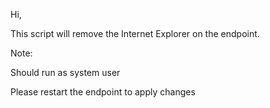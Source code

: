 Hi,

This script will remove the Internet Explorer on the endpoint.

 

Note:

Should run as system user

Please restart the endpoint to apply changes